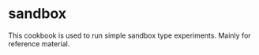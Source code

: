 # sandbox

This cookbook is used to run simple sandbox type experiments. Mainly for reference material.
